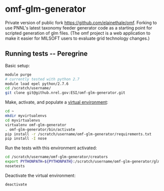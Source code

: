 # omf-glm-generator

Private version of public fork https://github.com/elainethale/omf. Forking to use PNNL's latest taxonomy feeder generator code as a starting point for scripted generation of glm files. (The omf project is a web application to make it easier for MILSOFT users to evaluate grid technology changes.)

## Running tests -- Peregrine

Basic setup:
```bash
module purge
# currently tested with python 2.7
module load epel python/2.7.6
cd /scratch/username/
git clone git@github.nrel.gov:ESI/omf-glm-generator.git
```

Make, activate, and populate a [virtual environment](http://hpc.nrel.gov/users/software/dev-tools/python):
```bash
cd ~
mkdir myvirtualenvs 
cd myvirtualenvs
virtualenv omf-glm-generator
. omf-glm-generator/bin/activate
pip install -r /scratch/username/omf-glm-generator/requirements.txt
pip install -I nose
```

Run the tests with this environment activated:
```bash
cd /scratch/username/omf-glm-generator/creators
export PYTHONPATH=${PYTHONPATH}:/scratch/username/omf-glm-generator/glm-utilities/
nosetests
```

Deactivate the virtual environment:
```bash
deactivate
```


